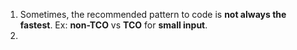 1. Sometimes, the recommended pattern to code is **not always the fastest**. Ex: **non-TCO** vs **TCO** for **small input**.
2. 
